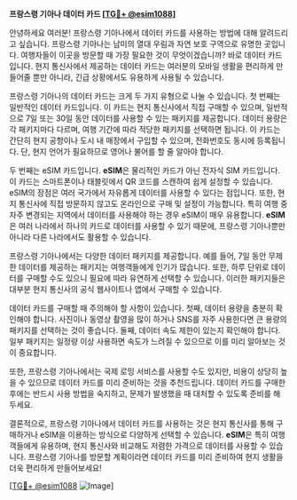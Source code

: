 **프랑스령 기아나 데이터 카드 [[TG💪+ @esim1088](https://t.me/s/esim1088)]**

안녕하세요 여러분! 프랑스령 기아나에서 데이터 카드를 사용하는 방법에 대해 알려드리고 싶습니다. 프랑스령 기아나는 남미의 열대 우림과 자연 보호 구역으로 유명한 곳입니다. 여행자들이 이곳을 방문할 때 가장 필요한 것이 무엇이겠습니까? 바로 데이터 카드입니다. 현지 통신사에서 제공하는 데이터 카드는 여러분의 모바일 생활을 편리하게 만들어줄 뿐만 아니라, 긴급 상황에서도 유용하게 사용될 수 있습니다.

프랑스령 기아나의 데이터 카드는 크게 두 가지 유형으로 나눌 수 있습니다. 첫 번째는 일반적인 데이터 카드입니다. 이 카드는 현지 통신사에서 직접 구매할 수 있으며, 일반적으로 7일 또는 30일 동안 데이터를 사용할 수 있는 패키지를 제공합니다. 데이터 용량은 각 패키지마다 다르며, 여행 기간에 따라 적당한 패키지를 선택하면 됩니다. 이 카드는 간단히 현지 공항이나 도시 내 매장에서 구입할 수 있으며, 전화번호도 동시에 등록됩니다. 단, 현지 언어가 필요하므로 영어나 불어를 할 줄 알아야 합니다.

두 번째는 eSIM 카드입니다. **eSIM**은 물리적인 카드가 아닌 전자식 SIM 카드입니다. 이 카드는 스마트폰이나 태블릿에서 QR 코드를 스캔하여 쉽게 설정할 수 있습니다. eSIM의 장점은 여러 국가에서 자유롭게 데이터를 사용할 수 있다는 점입니다. 또한, 현지 통신사에 직접 방문하지 않고도 온라인으로 구매 및 설정이 가능합니다. 특히 여행 중 자주 변경되는 지역에서 데이터를 사용해야 하는 경우 eSIM이 매우 유용합니다. **eSIM**은 여러 나라에서 하나의 카드로 데이터를 사용할 수 있기 때문에, 프랑스령 기아나뿐만 아니라 다른 나라에서도 활용할 수 있습니다.

프랑스령 기아나에서는 다양한 데이터 패키지를 제공합니다. 예를 들어, 7일 동안 무제한 데이터를 제공하는 패키지는 여행객들에게 인기가 많습니다. 또한, 하루 단위로 데이터를 구매할 수도 있으니 필요에 따라 유연하게 선택할 수 있습니다. 이러한 패키지들은 대부분 현지 통신사의 공식 웹사이트나 앱에서 구매할 수 있습니다.

데이터 카드를 구매할 때 주의해야 할 사항이 있습니다. 첫째, 데이터 용량을 충분히 확인해야 합니다. 사진이나 동영상 촬영을 많이 하거나 SNS를 자주 사용한다면 큰 용량의 패키지를 선택하는 것이 좋습니다. 둘째, 데이터 속도 제한이 있는지 확인해야 합니다. 일부 패키지는 일정량 이상 사용하면 속도가 느려질 수 있으므로 이를 미리 알아보는 것이 중요합니다.

또한, 프랑스령 기아나에서는 국제 로밍 서비스를 사용할 수도 있지만, 비용이 상당히 높을 수 있으므로 데이터 카드를 미리 준비하는 것을 추천드립니다. 데이터 카드를 구매한 후에는 반드시 사용 방법을 숙지하고, 문제가 발생했을 때 대처할 수 있도록 준비를 해 두세요.

결론적으로, 프랑스령 기아나에서 데이터 카드를 사용하는 것은 현지 통신사를 통해 구매하거나 eSIM을 이용하는 방식으로 다양하게 선택할 수 있습니다. **eSIM**은 특히 여행객들에게 유용하며, 현지 통신사와 비교해도 저렴한 가격으로 데이터를 사용할 수 있습니다. 프랑스령 기아나를 방문할 계획이라면 데이터 카드를 미리 준비하여 현지 생활을 더욱 편리하게 만들어보세요!

[[TG💪+ @esim1088](https://t.me/s/esim1088) ![Image](https://i.postimg.cc/Y0z9fWf4/image.png)]